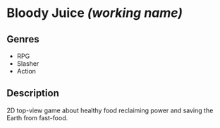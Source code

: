 # Bloody Juice _(working name)_


## Genres 
- RPG
- Slasher
- Action

## Description

2D top-view game about healthy food reclaiming power and saving the Earth from fast-food.
